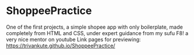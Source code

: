# ShoppeePractice
One of the first projects, a simple shopee app with only boilerplate, made completely from HTML and CSS, under expert guidance from my sufu F8! a very nice mentor on youtube
Link pages for previewing: https://trivankute.github.io/ShoppeePractice/
